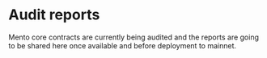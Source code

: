 # Audit reports

Mento core contracts are currently being audited and the reports are going to be shared here once available and before deployment to mainnet.&#x20;
